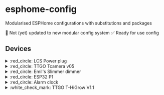 # esphome-config
Modularised ESPHome configurations with substitutions and packages

:red_circle: Not (yet) updated to new modular config system
:white_check_mark: Ready for use config
## Devices
<details><summary>:red_circle: LCS Power plug</summary>

(Store: Action)([info](https://templates.blakadder.com/lsc_smart_connect_power_plug.html))

- GPIO04 = LED (inverted)
- GPIO12 = Relay
- GPIO13 = Button (input pullup)
</details>

<details><summary>:red_circle: TTGO Tcamera v05</summary>

(Store: Aliexpress)([info](https://github.com/lewisxhe/esp32-camera-series/blob/master/schematic/OV2640_V05.pdf))

- SSD1306 (0x3C)
    - GPIO21 = SDA
    - GPIO22 = SCL
- Battery charger ([info](https://datasheet.lcsc.com/szlcsc/1809201029_INJOINIC-IP5306_C181692.pdf))
    - GPIO02 = LED3 (not connected?)
    - GPIO21 = LED2
    - GPIO22 = LED1
- Camera
    - GPIO05 = Y2
    - GPIO14 = Y3
    - GPIO04 = Y4
    - GPIO15 = Y5
    - GPIO18 = Y6
    - GPIO23 = Y7
    - GPIO36 = Y8
    - GPIO39 = Y9
    - GPIO27 = VSNC
    - GPIO25 = HREF
    - GPIO19 = PLCK
    - GPIO26 = PWD
    - GPIO32 = XCLK/External_clock
    - GPIO13 = SIOD/SDA
    - GPIO12 = SIOC/SCL
- Other
    - GPIO33 = PIR
    - GPIO34 = Button (input pullup)
    - GPIO35 = VBatt (100k/100k) (ADC1_CH7) (11dB) 1.65v = 0%, 2.10v = 100%
</details>

<details><summary>:red_circle: Emil's Slimmer dimmer</summary>

(Store: Emil)([info](https://github.com/EmilFlach/slimmer_dimmer_v2))

- GPIO02 = LED (inverted)
- GPIO05 = Rotary encoder switch (external input pullup)
- GPIO14 = Rotary encoder A (external input pullup)
- GPIO12 = Rotary encoder B (external input pullup)
- GPIO13 = 24x WS2812B
- GPIO00 = Switch (external input pullup)
</details>

<details><summary>:red_circle: ESP32 P1</summary>

(Store: Ruben)([info](https://github.com/Mynasru/))

- 
</details>

<details><summary>:red_circle: Alarm clock</summary>

(Store: Ruben)([info](https://github.com/Mynasru/))
Based on the ESP32 P1 board

- 
</details>

<details><summary>:white_check_mark: TTGO T-HiGrow V1.1</summary>

(Store: Aliexpress)([info](https://aliexpress.com/item/32962409404.html))

[Schematic](https://github.com/Xinyuan-LilyGO/TTGO-HiGrow/raw/master/schematic.pdf)

- GPIO25 = SDA (Bus A)
- GPIO26 = SCK (Bus A)
- GPIO04 = Power enable for sensors
- GPIO35 = Wake button
- GPIO16 = DHT11
- GPIO33 = Battery ADC
- GPIO32 = Soil humidity ADC
- GPIO34 = Soil salt ADC
</details>